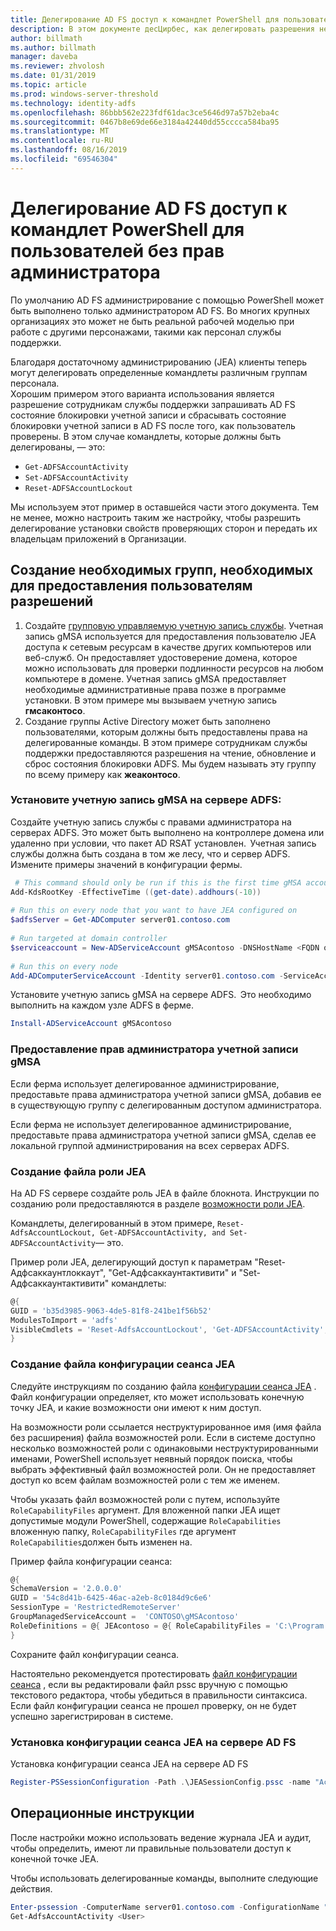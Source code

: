 ```yaml
---
title: Делегирование AD FS доступ к командлет PowerShell для пользователей без прав администратора
description: В этом документе десЦирбес, как делегировать разрешения не являющимся администраторами для AD FS PowerShell котором описана.
author: billmath
ms.author: billmath
manager: daveba
ms.reviewer: zhvolosh
ms.date: 01/31/2019
ms.topic: article
ms.prod: windows-server-threshold
ms.technology: identity-adfs
ms.openlocfilehash: 86bbb562e223fdf61dac3ce5646d97a57b2eba4c
ms.sourcegitcommit: 0467b8e69de66e3184a42440dd55cccca584ba95
ms.translationtype: MT
ms.contentlocale: ru-RU
ms.lasthandoff: 08/16/2019
ms.locfileid: "69546304"
---
```

# <a name="delegate-ad-fs-powershell-commandlet-access-to-non-admin-users"></a>Делегирование AD FS доступ к командлет PowerShell для пользователей без прав администратора 
По умолчанию AD FS администрирование с помощью PowerShell может быть выполнено только администратором AD FS. Во многих крупных организациях это может не быть реальной рабочей моделью при работе с другими персонажами, такими как персонал службы поддержки.  

Благодаря достаточному администрированию (JEA) клиенты теперь могут делегировать определенные командлеты различным группам персонала.  
Хорошим примером этого варианта использования является разрешение сотрудникам службы поддержки запрашивать AD FS состояние блокировки учетной записи и сбрасывать состояние блокировки учетной записи в AD FS после того, как пользователь проверены. В этом случае командлеты, которые должны быть делегированы, — это: 
- `Get-ADFSAccountActivity`
- `Set-ADFSAccountActivity` 
- `Reset-ADFSAccountLockout` 

Мы используем этот пример в оставшейся части этого документа. Тем не менее, можно настроить таким же настройку, чтобы разрешить делегирование установки свойств проверяющих сторон и передать их владельцам приложений в Организации.  


##  <a name="create-the-required-groups-necessary-to-grant-users-permissions"></a>Создание необходимых групп, необходимых для предоставления пользователям разрешений 
1. Создайте [групповую управляемую учетную запись службы](https://docs.microsoft.com/windows-server/security/group-managed-service-accounts/group-managed-service-accounts-overview). Учетная запись gMSA используется для предоставления пользователю JEA доступа к сетевым ресурсам в качестве других компьютеров или веб-служб. Он предоставляет удостоверение домена, которое можно использовать для проверки подлинности ресурсов на любом компьютере в домене. Учетная запись gMSA предоставляет необходимые административные права позже в программе установки. В этом примере мы вызываем учетную запись **гмсаконтосо**. 
2. Создание группы Active Directory может быть заполнено пользователями, которым должны быть предоставлены права на делегированные команды. В этом примере сотрудникам службы поддержки предоставляются разрешения на чтение, обновление и сброс состояния блокировки ADFS. Мы будем называть эту группу по всему примеру как **жеаконтосо**. 

### <a name="install-the-gmsa-account-on-the-adfs-server"></a>Установите учетную запись gMSA на сервере ADFS: 
Создайте учетную запись службы с правами администратора на серверах ADFS. Это может быть выполнено на контроллере домена или удаленно при условии, что пакет AD RSAT установлен.  Учетная запись службы должна быть создана в том же лесу, что и сервер ADFS. Измените примеры значений в конфигурации фермы. 

```powershell
 # This command should only be run if this is the first time gMSA accounts are enabled in the forest 
Add-KdsRootKey -EffectiveTime ((get-date).addhours(-10))  
 
# Run this on every node that you want to have JEA configured on  
$adfsServer = Get-ADComputer server01.contoso.com  
 
# Run targeted at domain controller  
$serviceaccount = New-ADServiceAccount gMSAcontoso -DNSHostName <FQDN of the domain containing the KDS key> - PrincipalsAllowedToRetrieveManagedPassword $adfsServer –passthru 
 
# Run this on every node 
Add-ADComputerServiceAccount -Identity server01.contoso.com -ServiceAccount $ServiceAccount 
```

Установите учетную запись gMSA на сервере ADFS.  Это необходимо выполнить на каждом узле ADFS в ферме. 
 
```powershell
Install-ADServiceAccount gMSAcontoso 
```

### <a name="grant-the-gmsa-account-admin-rights"></a>Предоставление прав администратора учетной записи gMSA 
Если ферма использует делегированное администрирование, предоставьте права администратора учетной записи gMSA, добавив ее в существующую группу с делегированным доступом администратора.  
 
Если ферма не использует делегированное администрирование, предоставьте права администратора учетной записи gMSA, сделав ее локальной группой администрирования на всех серверах ADFS. 
 
 
### <a name="create-the-jea-role-file"></a>Создание файла роли JEA 
 
На AD FS сервере создайте роль JEA в файле блокнота. Инструкции по созданию роли предоставляются в разделе [возможности роли JEA](https://docs.microsoft.com/powershell/jea/role-capabilities). 
 
Командлеты, делегированный в этом примере, `Reset-AdfsAccountLockout, Get-ADFSAccountActivity, and Set-ADFSAccountActivity`— это. 

Пример роли JEA, делегирующий доступ к параметрам "Reset-Адфсаккаунтлоккаут", "Get-Адфсаккаунтактивити" и "Set-Адфсаккаунтактивити" командлеты:

```powershell
@{
GUID = 'b35d3985-9063-4de5-81f8-241be1f56b52'
ModulesToImport = 'adfs'
VisibleCmdlets = 'Reset-AdfsAccountLockout', 'Get-ADFSAccountActivity', 'Set-ADFSAccountActivity'
}
```


### <a name="create-the-jea-session-configuration-file"></a>Создание файла конфигурации сеанса JEA 
Следуйте инструкциям по созданию файла [конфигурации сеанса JEA](https://docs.microsoft.com/powershell/jea/session-configurations) . Файл конфигурации определяет, кто может использовать конечную точку JEA, и какие возможности они имеют к ним доступ. 

На возможности роли ссылается неструктурированное имя (имя файла без расширения) файла возможностей роли. Если в системе доступно несколько возможностей роли с одинаковыми неструктурированными именами, PowerShell использует неявный порядок поиска, чтобы выбрать эффективный файл возможностей роли. Он не предоставляет доступ ко всем файлам возможностей роли с тем же именем. 

Чтобы указать файл возможностей роли с путем, используйте `RoleCapabilityFiles` аргумент. Для вложенной папки JEA ищет допустимые модули PowerShell, содержащие `RoleCapabilities` вложенную папку, `RoleCapabilityFiles` где аргумент `RoleCapabilities`должен быть изменен на. 

Пример файла конфигурации сеанса: 

```powershell
@{
SchemaVersion = '2.0.0.0'
GUID = '54c8d41b-6425-46ac-a2eb-8c0184d9c6e6'
SessionType = 'RestrictedRemoteServer'
GroupManagedServiceAccount =  'CONTOSO\gMSAcontoso'
RoleDefinitions = @{ JEAcontoso = @{ RoleCapabilityFiles = 'C:\Program Files\WindowsPowershell\Modules\AccountActivityJEA\RoleCapabilities\JEAAccountActivityResetRole.psrc' } }
}
```

Сохраните файл конфигурации сеанса. 
 
Настоятельно рекомендуется протестировать [файл конфигурации сеанса](https://docs.microsoft.com/powershell/module/Microsoft.PowerShell.Core/Test-PSSessionConfigurationFile?view=powershell-5.1) , если вы редактировали файл pssc вручную с помощью текстового редактора, чтобы убедиться в правильности синтаксиса. Если файл конфигурации сеанса не прошел проверку, он не будет успешно зарегистрирован в системе.  
 
### <a name="install-the-jea-session-configuration-on-the-ad-fs-server"></a>Установка конфигурации сеанса JEA на сервере AD FS 

Установка конфигурации сеанса JEA на сервере AD FS 
 
```powershell
Register-PSSessionConfiguration -Path .\JEASessionConfig.pssc -name "AccountActivityAdministration" -force
``` 
## <a name="operational-instructions"></a>Операционные инструкции 
После настройки можно использовать ведение журнала JEA и аудит, чтобы определить, имеют ли правильные пользователи доступ к конечной точке JEA. 

Чтобы использовать делегированные команды, выполните следующие действия. 

```powershell
Enter-pssession -ComputerName server01.contoso.com -ConfigurationName "AccountActivityAdministration" -Credential <User Using JEA> 
Get-AdfsAccountActivity <User> 


```

